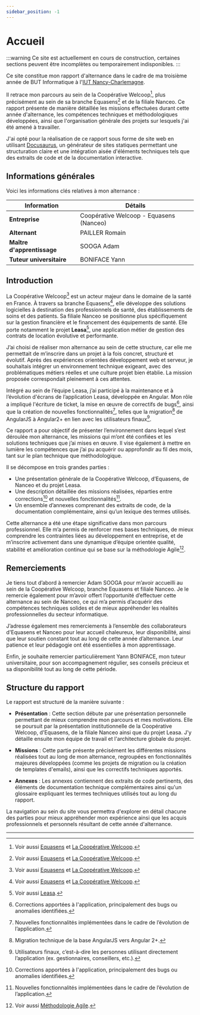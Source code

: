```yaml
---
sidebar_position: -1
---
```


# Accueil

:::warning
Ce site est actuellement en cours de construction, certaines sections peuvent être incomplètes ou temporairement indisponibles.
:::

Ce site constitue mon rapport d'alternance dans le cadre de ma troisième année de BUT Informatique à l'[IUT Nancy-Charlemagne](https://iut-charlemagne.univ-lorraine.fr/).

Il retrace mon parcours au sein de la Coopérative Welcoop[^1], plus précisément au sein de sa branche Equasens[^1] et de la filiale Nanceo. Ce rapport présente de manière détaillée les missions effectuées durant cette année d'alternance, les compétences techniques et méthodologiques développées, ainsi que l'organisation générale des projets sur lesquels j'ai été amené à travailler.

J'ai opté pour la réalisation de ce rapport sous forme de site web en utilisant [Docusaurus](https://docusaurus.io/), un générateur de sites statiques permettant une structuration claire et une intégration aisée d'éléments techniques tels que des extraits de code et de la documentation interactive.

## Informations générales

Voici les informations clés relatives à mon alternance :

| Information                | Détails                                 |
| -------------------------- | --------------------------------------- |
| **Entreprise**             | Coopérative Welcoop - Equasens (Nanceo) |
| **Alternant**              | PAILLER Romain                          |
| **Maître d'apprentissage** | SOOGA Adam                              |
| **Tuteur universitaire**   | BONIFACE Yann                           |

## Introduction

La Coopérative Welcoop[^1] est un acteur majeur dans le domaine de la santé en France. À travers sa branche Equasens[^1], elle développe des solutions logicielles à destination des professionnels de santé, des établissements de soins et des patients. Sa filiale Nanceo se positionne plus spécifiquement sur la gestion financière et le financement des équipements de santé. Elle porte notamment le projet **Leasa**[^2], une application métier de gestion des contrats de location évolutive et performante.

J’ai choisi de réaliser mon alternance au sein de cette structure, car elle me permettait de m’inscrire dans un projet à la fois concret, structuré et évolutif. Après des expériences orientées développement web et serveur, je souhaitais intégrer un environnement technique exigeant, avec des problématiques métiers réelles et une culture projet bien établie. La mission proposée correspondait pleinement à ces attentes.

Intégré au sein de l’équipe Leasa, j’ai participé à la maintenance et à l’évolution d'écrans de l’application Leasa, développée en Angular. Mon rôle a impliqué l'écriture de ticket, la mise en œuvre de correctifs de bugs[^3], ainsi que la création de nouvelles fonctionnalités[^4], telles que la migration[^5] de AngularJS à Angular2+ en lien avec les utilisateurs finaux[^6].

Ce rapport a pour objectif de présenter l’environnement dans lequel s’est déroulée mon alternance, les missions qui m’ont été confiées et les solutions techniques que j’ai mises en œuvre. Il vise également à mettre en lumière les compétences que j’ai pu acquérir ou approfondir au fil des mois, tant sur le plan technique que méthodologique.

Il se décompose en trois grandes parties :

- Une présentation générale de la Coopérative Welcoop, d’Equasens, de Nanceo et du projet Leasa.
- Une description détaillée des missions réalisées, réparties entre corrections[^3] et nouvelles fonctionnalités[^4].
- Un ensemble d’annexes comprenant des extraits de code, de la documentation complémentaire, ainsi qu’un lexique des termes utilisés.

Cette alternance a été une étape significative dans mon parcours professionnel. Elle m’a permis de renforcer mes bases techniques, de mieux comprendre les contraintes liées au développement en entreprise, et de m’inscrire activement dans une dynamique d’équipe orientée qualité, stabilité et amélioration continue qui se base sur la méthodologie Agile[^7].

## Remerciements

Je tiens tout d’abord à remercier Adam SOOGA pour m’avoir accueilli au sein de la Coopérative Welcoop, branche Equasens et filiale Nanceo. Je le remercie également pour m’avoir offert l’opportunité d’effectuer cette alternance au sein de Nanceo, ce qui m’a permis d’acquérir des compétences techniques solides et de mieux appréhender les réalités professionnelles du secteur informatique.

J’adresse également mes remerciements à l’ensemble des collaborateurs d'Equasens et Nanceo pour leur accueil chaleureux, leur disponibilité, ainsi que leur soutien constant tout au long de cette année d’alternance. Leur patience et leur pédagogie ont été essentielles à mon apprentissage.

Enfin, je souhaite remercier particulièrement Yann BONIFACE, mon tuteur universitaire, pour son accompagnement régulier, ses conseils précieux et sa disponibilité tout au long de cette période.

## Structure du rapport

Le rapport est structuré de la manière suivante :

- **Présentation** : Cette section débute par une présentation personnelle permettant de mieux comprendre mon parcours et mes motivations. Elle se poursuit par la présentation institutionnelle de la Coopérative Welcoop, d'Equasens, de la filiale Nanceo ainsi que du projet Leasa. J'y détaille ensuite mon équipe de travail et l'architecture globale du projet.

- **Missions** : Cette partie présente précisément les différentes missions réalisées tout au long de mon alternance, regroupées en fonctionnalités majeures développées (comme les projets de migration ou la création de templates d'emails), ainsi que les correctifs techniques apportés.

- **Annexes** : Les annexes contiennent des extraits de code pertinents, des éléments de documentation technique complémentaires ainsi qu'un glossaire expliquant les termes techniques utilisés tout au long du rapport.

La navigation au sein du site vous permettra d'explorer en détail chacune des parties pour mieux appréhender mon expérience ainsi que les acquis professionnels et personnels résultant de cette année d'alternance.

---

[^1]: Voir aussi [Equasens](./Présentation/Equasens.md) et [La Coopérative Welcoop](./Présentation/Cooperative_welcoop.md).
[^2]: Voir aussi [Leasa](./Présentation/Leasa.md).
[^3]: Corrections apportées à l'application, principalement des bugs ou anomalies identifiées.
[^4]: Nouvelles fonctionnalités implémentées dans le cadre de l’évolution de l’application.
[^5]: Migration technique de la base AngularJS vers Angular 2+.
[^6]: Utilisateurs finaux, c’est-à-dire les personnes utilisant directement l’application (ex. gestionnaires, conseillers, etc.).
[^7]: Voir aussi [Méthodologie Agile](./Présentation/Methodologie_Agile.md).

